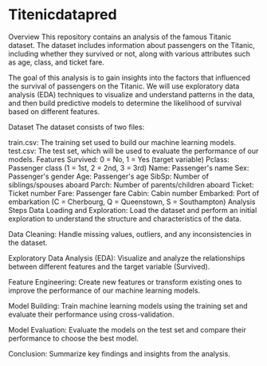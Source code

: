 # Titenicdatapred
Overview
This repository contains an analysis of the famous Titanic dataset. The dataset includes information about passengers on the Titanic, including whether they survived or not, along with various attributes such as age, class, and ticket fare.

The goal of this analysis is to gain insights into the factors that influenced the survival of passengers on the Titanic. We will use exploratory data analysis (EDA) techniques to visualize and understand patterns in the data, and then build predictive models to determine the likelihood of survival based on different features.

Dataset
The dataset consists of two files:

train.csv: The training set used to build our machine learning models.
test.csv: The test set, which will be used to evaluate the performance of our models.
Features
Survived: 0 = No, 1 = Yes (target variable)
Pclass: Passenger class (1 = 1st, 2 = 2nd, 3 = 3rd)
Name: Passenger's name
Sex: Passenger's gender
Age: Passenger's age
SibSp: Number of siblings/spouses aboard
Parch: Number of parents/children aboard
Ticket: Ticket number
Fare: Passenger fare
Cabin: Cabin number
Embarked: Port of embarkation (C = Cherbourg, Q = Queenstown, S = Southampton)
Analysis Steps
Data Loading and Exploration: Load the dataset and perform an initial exploration to understand the structure and characteristics of the data.

Data Cleaning: Handle missing values, outliers, and any inconsistencies in the dataset.

Exploratory Data Analysis (EDA): Visualize and analyze the relationships between different features and the target variable (Survived).

Feature Engineering: Create new features or transform existing ones to improve the performance of our machine learning models.

Model Building: Train machine learning models using the training set and evaluate their performance using cross-validation.

Model Evaluation: Evaluate the models on the test set and compare their performance to choose the best model.

Conclusion: Summarize key findings and insights from the analysis.

